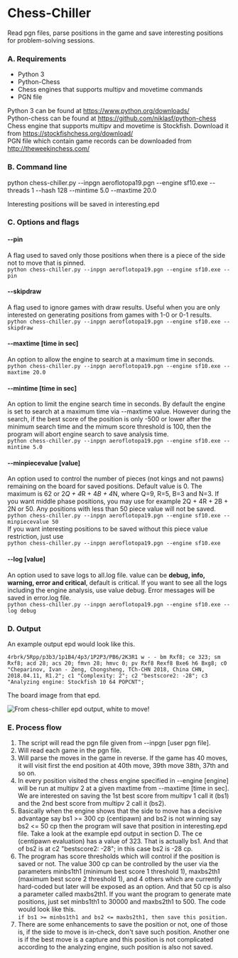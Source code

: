 # Chess-Chiller
Read pgn files, parse positions in the game and save interesting positions for problem-solving sessions.

### A. Requirements
* Python 3 
* Python-Chess 
* Chess engines that supports multipv and movetime commands 
* PGN file

Python 3 can be found at https://www.python.org/downloads/ \
Python-chess can be found at https://github.com/niklasf/python-chess \
Chess engine that supports multipv and movetime is Stockfish. Download it from https://stockfishchess.org/download/ \
PGN file which contain game records can be downloaded from http://theweekinchess.com/

### B. Command line
python chess-chiller.py --inpgn aeroflotopa19.pgn --engine sf10.exe --threads 1 --hash 128 --mintime 5.0 --maxtime 20.0

Interesting positions will be saved in interesting.epd

### C. Options and flags
#### --pin
A flag used to saved only those positions when there is a piece of the side not to move that is pinned.\
`python chess-chiller.py --inpgn aeroflotopa19.pgn --engine sf10.exe --pin`

#### --skipdraw
A flag used to ignore games with draw results. Useful when you are only interested on generating positions from games with 1-0 or 0-1 results.\
`python chess-chiller.py --inpgn aeroflotopa19.pgn --engine sf10.exe --skipdraw`

#### --maxtime [time in sec]
An option to allow the engine to search at a maximum time in seconds.\
`python chess-chiller.py --inpgn aeroflotopa19.pgn --engine sf10.exe --maxtime 20.0`

#### --mintime [time in sec]
An option to limit the engine search time in seconds. By default the engine is set to search at a maximum time via --maxtime value. However during the search, if the best score of the position is only -500 or lower after the minimum search time and the mimum score threshold is 100, then the program will abort engine search to save analysis time.\
`python chess-chiller.py --inpgn aeroflotopa19.pgn --engine sf10.exe --mintime 5.0`

#### --minpiecevalue [value]
An option used to control the number of pieces (not kings and not pawns) remaining on the board for saved positions. Default value is 0. The maximum is 62 or 2*Q + 4*R + 4*B + 4*N, where Q=9, R=5, B=3 and N=3. If you want middle phase positions, you may use for example 2Q + 4R + 2B + 2N or 50. Any positions with less than 50 piece value will not be saved.\
`python chess-chiller.py --inpgn aeroflotopa19.pgn --engine sf10.exe --minpiecevalue 50`\
If you want interesting positions to be saved without this piece value restriction, just use\
`python chess-chiller.py --inpgn aeroflotopa19.pgn --engine sf10.exe`

#### --log [value]
An option used to save logs to all.log file. value can be **debug, info, warning, error and critical**, default is critical. If you want to see all the logs including the engine analysis, use value debug. Error messages will be saved in error.log file.\
`python chess-chiller.py --inpgn aeroflotopa19.pgn --engine sf10.exe --log debug`

### D. Output
An example output epd would look like this.

`4rbrk/5Rpp/p3b3/1p1B4/4p3/1P2P3/PB6/2K3R1 w - - bm Rxf8; ce 323; sm Rxf8; acd 28; acs 20; fmvn 28; hmvc 0; pv Rxf8 Rexf8 Bxe6 h6 Bxg8; c0 "Cheparinov, Ivan - Zeng, Chongsheng, TCh-CHN 2018, China CHN, 2018.04.11, R1.2"; c1 "Complexity: 2"; c2 "bestscore2: -28"; c3 "Analyzing engine: Stockfish 10 64 POPCNT";`

The board image from that epd.

![](https://i.imgur.com/0x41SJp.png "From chess-chiller epd output, white to move!")

### E. Process flow
1. The script will read the pgn file given from --inpgn [user pgn file].
2. Will read each game in the pgn file.
3. Will parse the moves in the game in reverse. If the game has 40 moves, it will visit first the end position at 40th move, 39th move 38th, 37th and so on.
4. In every position visited the chess engine specified in --engine [engine] will be run at multipv 2 at a given maxtime from --maxtime [time in sec]. We are interested on saving the 1st best score from multipv 1 call it (bs1) and the 2nd best score from multipv 2 call it (bs2).
5. Basically when the engine shows that the side to move has a decisive advantage say bs1 >= 300 cp (centipawn) and bs2 is not winning say bs2 <= 50 cp then the program will save that position in interesting.epd file. Take a look at the example epd output in section D. The ce (centipawn evaluation) has a value of 323. That is actually bs1. And that of bs2 is at c2 "bestscore2: -28"; in this case bs2 is -28 cp.
6. The program has score thresholds which will control if the position is saved or not. The value 300 cp can be controlled by the user via the parameters minbs1th1 (minimum best score 1 threshold 1), maxbs2th1 (maximum best score 2 threshold 1), and 4 others which are currently hard-coded but later will be exposed as an option. And that 50 cp is also a parameter called maxbs2th1. If you want the program to generate mate positions, just set minbs1th1 to 30000 and maxbs2th1 to 500. The code would look like this.\
`if bs1 >= minbs1th1 and bs2 <= maxbs2th1, then save this position.`
7. There are some enhancements to save the position or not, one of those is, if the side to move is in-check, don't save such position. Another one is if the best move is a capture and this position is not complicated according to the analyzing engine, such position is also not saved.

